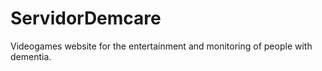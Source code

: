 # ServidorDemcare
Videogames website for the entertainment and monitoring of people with dementia.

